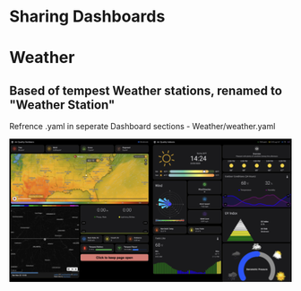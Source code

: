 # Sharing Dashboards
# Weather
## Based of tempest Weather stations, renamed to "Weather Station"
Refrence .yaml in seperate Dashboard sections - Weather/weather.yaml
<div align="center"><img src="Images/WeatherDashboard.png" /></div>
